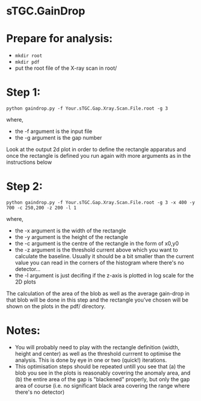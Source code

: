 # sTGC.GainDrop

# Prepare for analysis:
- `mkdir root`
- `mkdir pdf`
- put the root file of the X-ray scan in root/

# Step 1:
`python gaindrop.py -f Your.sTGC.Gap.Xray.Scan.File.root -g 3`

where,
- the -f argument is the input file
- the -g argument is the gap number

Look at the output 2d plot in order to define the rectangle apparatus and once the rectangle is defined you run again with more arguments as in the instructions below

# Step 2:
`python gaindrop.py -f Your.sTGC.Gap.Xray.Scan.File.root -g 3 -x 400 -y 700 -c 250,200 -z 200 -l 1`

where,
- the -x argument is the width of the rectangle
- the -y argument is the height of the rectangle
- the -c argument is the centre of the rectangle in the form of x0,y0
- the -z argument is the threshold current above which you want to calculate the baseline. Usually it should be a bit smaller than the current value you can read in the corners of the histogram where there's no detector...
- the -l argument is just decifing if the z-axis is plotted in log scale for the 2D plots

The calculation of the area of the blob as well as the average gain-drop in that blob will be done in this step and the rectangle you’ve chosen will be shown on the plots in the pdf/ directory.


# Notes:
- You will probably need to play with the rectangle definition (width, height and center) as well as the threshold currrent to optimise the analysis. This is done by eye in one or two (quick!) iterations.
- This optimisation steps should be repeated untill you see that (a) the blob you see in the plots is reasonably covering the anomaly area, and (b) the entire area of the gap is "blackened" properly, but only the gap area of course (i.e. no significant black area covering the range where there's no detector)

